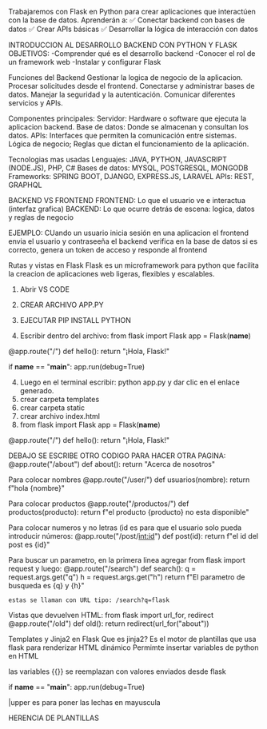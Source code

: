 Trabajaremos con Flask en Python para crear aplicaciones que interactúen con la base de datos.
Aprenderán a:
✅ Conectar backend con bases de datos
✅ Crear APIs básicas
✅ Desarrollar la lógica de interacción con datos

INTRODUCCION AL DESARROLLO BACKEND CON PYTHON Y FLASK
OBJETIVOS:
-Comprender qué es el desarrollo backend
-Conocer el rol de un framework web
-Instalar y configurar Flask

Funciones del Backend
Gestionar la logica de negocio de la aplicacion.
Procesar solicitudes desde el frontend.
Conectarse y administrar bases de datos.
Manejar la seguridad y la autenticación.
Comunicar diferentes servicios y APIs.

Componentes principales:
Servidor: Hardware o software que ejecuta la aplicacion backend.
Base de datos: Donde se almacenan y consultan los datos.
APIs: Interfaces que permiten la comunicación entre sistemas.
Lógica de negocio; Reglas que dictan el funcionamiento de la aplicación.

Tecnologias mas usadas
Lenguajes: JAVA, PYTHON, JAVASCRIPT (NODE.JS), PHP, C#
Bases de datos: MYSQL, POSTGRESQL, MONGODB
Frameworks: SPRING BOOT, DJANGO, EXPRESS.JS, LARAVEL
APIs: REST, GRAPHQL

BACKEND VS FRONTEND
FRONTEND: Lo que el usuario ve e interactua (interfaz grafica)
BACKEND: Lo que ocurre detrás de escena: logica, datos y reglas de negocio 

EJEMPLO: CUando un usuario inicia sesión en una aplicacion
el frontend envia el usuario y contraseeña
el backend verifica en la base de datos
si es correcto, genera un token de acceso y responde al frontend

Rutas y vistas en Flask 
Flask es un microframework para python que facilita la creacion de aplicaciones web ligeras, flexibles y escalables.

1. Abrir VS CODE

2. CREAR ARCHIVO APP.PY
3. EJECUTAR PIP INSTALL PYTHON

4. Escribir dentro del archivo:
from flask import Flask
app = Flask(__name__)

@app.route("/")
def hello():
    return "¡Hola, Flask!"

if __name__ == "__main__":
    app.run(debug=True)


4. Luego en el terminal escribir: python app.py y dar clic en el enlace generado.
5. crear carpeta templates
6. crear carpeta static
7. crear archivo index.html
8. from flask import Flask
app = Flask(__name__)

@app.route("/")
def hello():
    return "¡Hola, Flask!"

DEBAJO SE ESCRIBE OTRO CODIGO PARA HACER OTRA PAGINA:
@app.route("/about")
def about():
    return "Acerca de nosotros"

Para colocar nombres
@app.route("/user/<nombre>")
def usuarios(nombre):
    return f"hola {nombre}"

Para colocar productos
@app.route("/productos/<producto>")
def productos(producto):
    return f"el producto {producto} no esta disponible"

Para colocar numeros y no letras (id es para que el usuario solo pueda introducir números:
@app.route("/post/<int:id>")
def post(id):
    return f"el id del post es {id}"

Para buscar un parametro, en la primera linea agregar from flask import request y luego:
@app.route("/search")
def search():
    q = request.args.get("q")
    h = request.args.get("h")
    return f"El parametro de busqueda es {q} y {h}"

    estas se llaman con URL tipo: /search?q=flask

Vistas que devuelven HTML:
from flask import url_for, redirect 
@app.route("/old")
def old():
    return redirect(url_for("about"))

Templates y Jinja2 en Flask
Que es jinja2? Es el motor de plantillas que usa flask para renderizar HTML dinámico
Permimte insertar variables de python en HTML

las variables {{}} se reemplazan con valores enviados desde flask
    
if __name__ == "__main__":
    app.run(debug=True)

|upper es para poner las lechas en mayuscula


HERENCIA DE PLANTILLAS




